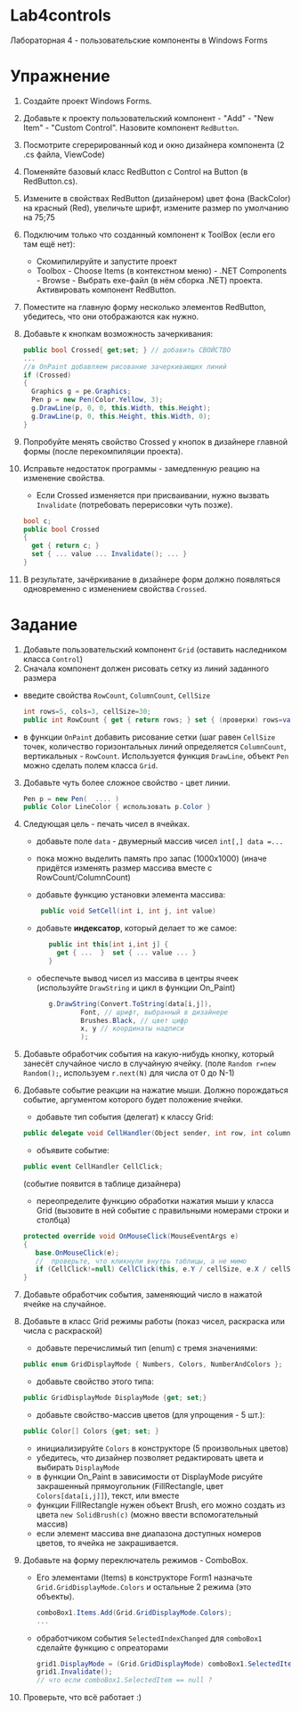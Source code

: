 Lab4controls
============

Лабораторная 4 - пользовательские компоненты в Windows Forms


Упражнение
=======

1. Создайте проект Windows Forms.
2. Добавьте к проекту пользовательский компонент - "Add" - "New Item" - "Custom Control". Назовите компонент ``RedButton``.
3. Посмотрите сгерерированный код и окно дизайнера компонента (2 .cs файла, ViewCode)
4. Поменяйтe базовый класс RedButton с Control на Button (в RedButton.cs).
5. Измените в свойствах  RedButton (дизайнером) цвет фона (BackColor) на красный (Red), увеличьте шрифт, измените размер по умолчанию 
на 75;75
6. Подключим только что созданный компонент к ToolBox (если его там ещё нет): 
   - Скомипилируйте и запустите проект
   - Toolbox - Choose Items (в контекстном меню) - .NET Components - Browse - Выбрать exe-файл (в нём сборка .NET) проекта. Активировать компонент RedButton.
7. Поместите на главную форму несколько элементов RedButton, убедитесь, что они отображаются как нужно.   
8. Добавьте к кнопкам возможность зачеркивания:

    ```c#
    public bool Crossed{ get;set; } // добавить СВОЙСТВО
    ...
    //в OnPaint добавляем рисование зачеркивающих линий
    if (Crossed)
    {
      Graphics g = pe.Graphics;
      Pen p = new Pen(Color.Yellow, 3);
      g.DrawLine(p, 0, 0, this.Width, this.Height);
      g.DrawLine(p, 0, this.Height, this.Width, 0);
    }
    ```
    
9. Попробуйте менять свойство Crossed у кнопок в дизайнере главной формы (после перекомпиляции проекта).
10. Исправьте недостаток программы - замедленную реацию на изменение свойства. 
    - Если Crossed изменяется при присваивании, нужно вызвать ``Invalidate`` (потребовать перерисовки чуть позже).

    ```c#
    bool c;
    public bool Crossed
    {
      get { return c; }
      set { ... value ... Invalidate(); ... }
    }
    ```
11. В результате, зачёркивание в дизайнере форм должно появляться одновременно с изменением свойства ``Crossed``.

Задание
=======

1. Добавьте пользовательский компонент ``Grid`` (оставить наследником класса ``Control``)
2. Сначала компонент должен рисовать сетку из линий заданного размера
  - введите свойства ``RowCount``, ``ColumnCount``, ``CellSize``

     ```c#
     int rows=5, cols=3, cellSize=30;
     public int RowCount { get { return rows; } set { (проверки) rows=value (Invalidate(), если нужно) }
     ```

  - в функции ``OnPaint`` добавить рисование сетки (шаг равен ``CellSize`` точек, количество горизонтальных линий определяется ``ColumnCount``, вертикальных - ``RowCount``. Используется функция ``DrawLine``, объект ``Pen`` можно сделать полем класса ``Grid``.
 
3. Добавьте чуть более сложное свойство - цвет линии.
    
    ```c#
    Pen p = new Pen(  .... )
    public Color LineColor { использовать p.Color }
    ```

4. Следующая цель - печать чисел в ячейках.
    - добавьте поле ``data`` - двумерный массив чисел ``int[,] data =...``
    - пока можно выделить память про запас (1000x1000) (иначе придётся изменять размер массива вместе c RowCount/ColumnCount)
    - добавьте функцию установки элемента массива:
    
       ```c#
        public void SetCell(int i, int j, int value)
       ```
    
    - добавьте **индексатор**, который делает то же самое:
    
       ```c#
          public int this[int i,int j] {
            get { ...  }  set { ... value ... }
          }
       ```
    
    - обеспечьте вывод чисел из массива в центры ячеек (используйте ``DrawString`` и цикл в функции On_Paint)

       ```c#
          g.DrawString(Convert.ToString(data[i,j]), 
                  Font, // шрифт, выбранный в дизайнере
                  Brushes.Black, // цвет цифр
                  x, y // координаты надписи
                  );
       ```

5. Добавьте обработчик события на какую-нибудь кнопку, который занесёт случайное число в случайную ячейку.
(поле ``Random r=new Random();``, используем ``r.next(N)`` для числа от 0 до N-1)

6. Добавьте событие реакции на нажатие мыши. Должно порождаться событие, аргументом которого будет положение ячейки.
     - добавьте тип события (делегат) к классу Grid:
     
     ```c#
     public delegate void CellHandler(Object sender, int row, int column);
     ```
     
     - объявите событие:
     
     ```c#
     public event CellHandler CellClick;
     ```
     
     (событие появится в таблице дизайнера)
     
     - переопределите функцию обработки нажатия мыши у класса Grid (вызовите в ней событие с правильными номерами строки и столбца)
     
     ```c#
     protected override void OnMouseClick(MouseEventArgs e)
     {
        base.OnMouseClick(e);
        //  проверьте, что кликнули внутрь таблицы, а не мимо
        if (CellClick!=null) CellClick(this, e.Y / cellSize, e.X / cellSize);
     }
     ```
     
6. Добавьте обработчик события, заменяющий число в нажатой ячейке на случайное.

7. Добавьте в класс Grid режимы работы (показ чисел, раскраска или числа с раскраской)
    - добавьте перечислимый тип (enum) с тремя значениями:
     
     ```c#
     public enum GridDisplayMode { Numbers, Colors, NumberAndColors };
     ```
    
    - добавьте cвойство этого типа:
    
     ```c#
     public GridDisplayMode DisplayMode {get; set;}
     ```
     
    - добавьте свойство-массив цветов (для упрощения - 5 шт.):
    
     ```c#
     public Color[] Colors {get; set; } 
     ```
    
    - инициализируйте ``Colors`` в конструкторе (5 произвольных цветов)
    - убедитесь, что дизайнер позволяет редактировать цвета и выбирать ``DisplayMode``
    - в функции On_Paint в зависимости от DisplayMode рисуйте закрашенный прямоугольник (FillRectangle, цвет ``Colors[data[i,j]]``), текст, или вместе
    - функции FillRectangle нужен объект Brush, его можно создать из цвета ``new SolidBrush(c)`` (можно ввести вспомогательный массив)
    - если элемент массива вне диапазона доступных номеров цветов, то ячейка не закрашивается.

9. Добавьте на форму переключатель режимов - ComboBox. 
     - Его элементами (Items) в конструкторе Form1 назначьте ``Grid.GridDisplayMode.Colors`` и остальные 2 режима (это объекты).
        ```c#
        comboBox1.Items.Add(Grid.GridDisplayMode.Colors);
        ...
        ```

     - обработчиком события ``SelectedIndexChanged`` для ``сomboBox1`` сделайте функцию с опреаторами
         
         ```c#
         grid1.DisplayMode = (Grid.GridDisplayMode) comboBox1.SelectedItem;
         grid1.Invalidate();
         // что если comboBox1.SelectedItem == null ?
         ```
10. Проверьте, что всё работает :)
